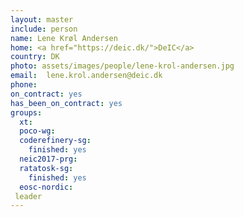 ```yaml
---
layout: master
include: person
name: Lene Krøl Andersen
home: <a href="https://deic.dk/">DeIC</a>
country: DK
photo: assets/images/people/lene-krol-andersen.jpg
email:  lene.krol.andersen@deic.dk
phone:
on_contract: yes
has_been_on_contract: yes
groups:
  xt:
  poco-wg:
  coderefinery-sg:
    finished: yes
  neic2017-prg:
  ratatosk-sg:
    finished: yes
  eosc-nordic:
 leader
---
```

